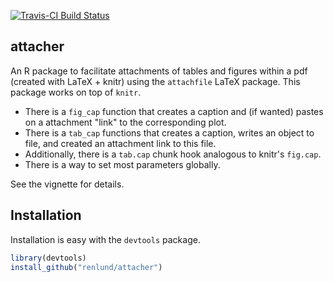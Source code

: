 [![Travis-CI Build Status](https://travis-ci.org/renlund/attacher.svg?branch=master)](https://travis-ci.org/renlund/attacher)

attacher
--------

An R package to facilitate attachments of tables and figures within a pdf 
(created with LaTeX + knitr) using the `attachfile` LaTeX package. This package
works on top of `knitr`.

 * There is a `fig_cap` function that creates a caption and (if wanted) pastes on
a attachment "link" to the corresponding plot.
 * There is a `tab_cap` functions that creates a caption, writes an object to file,
and created an attachment link to this file. 
 * Additionally, there is a `tab.cap` chunk hook analogous to knitr's `fig.cap`.
 * There is a way to set most parameters globally.
 
See the vignette for details.

Installation
------------

Installation is easy with the `devtools` package.

```r
library(devtools)
install_github("renlund/attacher")
```
